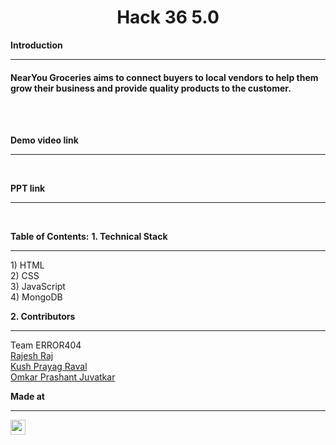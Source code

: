 <h1 align="center">Hack 36 5.0</h1>

<b>Introduction</b>
<hr>
<h4>NearYou Groceries aims to connect buyers to local vendors to help them grow their business and provide quality products to the customer.</h4>
<br>
<br>

<b>Demo video link</b>
<hr>

<br>

<b>PPT link</b>
<hr>

<br>

<b>Table of Contents:</b>
  <b>1. Technical Stack</b>
  <hr>
  1) HTML<br>
  2) CSS<br>
  3) JavaScript<br>
  4) MongoDB<br>

  <b>2. Contributors</b>
  <hr>
  Team ERROR404<br>
  <a href="https://github.com/rajesh6110">Rajesh Raj</a><br>
  <a href="https://github.com/kushraval71">Kush Prayag Raval</a><br>
  <a href="https://github.com/megatron3002">Omkar Prashant Juvatkar</a><br>

<b>Made at</b>
<hr>
<a href="https://hack36.com"> <img src="https://cutt.ly/BuiltAtHack36" height=24px> </a>
